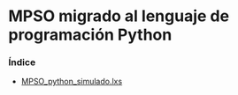 # MPSO migrado al lenguaje de programación Python

### Índice
- [MPSO_python_simulado.lxs](#mpso_python_simuladolxs)

